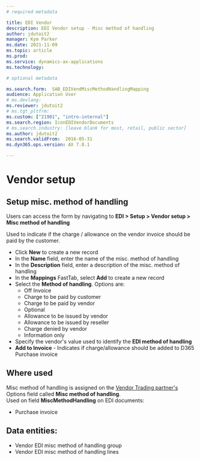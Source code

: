 ```yaml
---
# required metadata

title: EDI Vendor
description: EDI Vendor setup - Misc method of handling
author: jdutoit2
manager: Kym Parker
ms.date: 2021-11-09
ms.topic: article
ms.prod: 
ms.service: dynamics-ax-applications
ms.technology: 

# optional metadata

ms.search.form:  SAB_EDIVendMiscMethodHandlingMapping
audience: Application User
# ms.devlang:
ms.reviewer: jdutoit2
# ms.tgt_pltfrm:
ms.custom: ["21901", "intro-internal"]
ms.search.region: IconEDIVendorDocuments
# ms.search.industry: [leave blank for most, retail, public sector]
ms.author: jdutoit2
ms.search.validFrom:  2016-05-31
ms.dyn365.ops.version: AX 7.0.1

---
```


# Vendor setup
## Setup misc. method of handling

Users can access the form by navigating to **EDI > Setup > Vendor setup > Misc method of handling**

Used to indicate if the charge / allowance on the vendor invoice should be paid by the customer. <br>

- Click **New** to create a new record
-	In the **Name** field, enter the name of the misc. method of handling
-	In the **Description** field, enter a description of the misc. method of handling
-	In the **Mappings** FastTab, select **Add** to create a new record
-	Select the **Method of handling**. Options are: <br>
    - Off Invoice
    - Charge to be paid by customer
    - Charge to be paid by vendor
    - Optional
    - Allowance to be issued by vendor
    - Allowance to be issued by reseller
    - Charge denied by vendor
    - Information only
-	Specify the vendor's value used to identify the **EDI method of handling**
-	**Add to Invoice** - Indicates if charge/allowance should be added to D365 Purchase invoice

## Where used
Misc method of handling is assigned on the [Vendor Trading partner's](../Trading-partner.md) Options field called **Misc method of handling**. <br>
Used on field **MiscMethodHandling** on EDI documents:
- Purchase invoice

## Data entities:
- Vendor EDI misc method of handling group
- Vendor EDI misc method of handling lines
